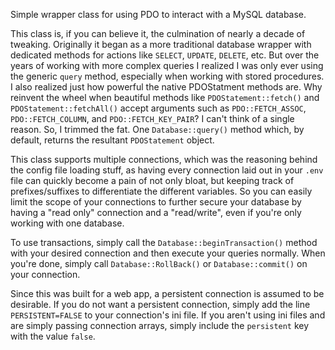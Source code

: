 Simple wrapper class for using PDO to interact with a MySQL database.

This class is, if you can believe it, the culmination of nearly a decade of tweaking. Originally it began as a more traditional database wrapper with dedicated methods for actions like `SELECT`, `UPDATE`, `DELETE`, etc. But over the years of working with more complex queries I realized I was only ever using the generic `query` method, especially when working with stored procedures. I also realized just how powerful the native PDOStatment methods are. Why reinvent the wheel when beautiful methods like `PDOStatement::fetch()` and `PDOStatement::fetchAll()` accept arguments such as `PDO::FETCH_ASSOC`, `PDO::FETCH_COLUMN`, and `PDO::FETCH_KEY_PAIR`? I can't think of a single reason. So, I trimmed the fat. One `Database::query()` method which, by default, returns the resultant `PDOStatement` object.

This class supports multiple connections, which was the reasoning behind the config file loading stuff, as having every connection laid out in your `.env` file can quickly become a pain of not only bloat, but keeping track of prefixes/suffixes to differentiate the different variables. So you can easily limit the scope of your connections to further secure your database by having a "read only" connection and a "read/write", even if you're only working with one database.

To use transactions, simply call the `Database::beginTransaction()` method with your desired connection and then execute your queries normally. When you're done, simply call `Database::RollBack()` or `Database::commit()` on your connection.

Since this was built for a web app, a persistent connection is assumed to be desirable. If you do not want a persistent connection, simply add the line `PERSISTENT=FALSE` to your connection's ini file. If you aren't using ini files and are simply passing connection arrays, simply include the `persistent` key with the value `false`.
